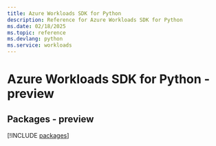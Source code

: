 ```yaml
---
title: Azure Workloads SDK for Python
description: Reference for Azure Workloads SDK for Python
ms.date: 02/18/2025
ms.topic: reference
ms.devlang: python
ms.service: workloads
---
```

# Azure Workloads SDK for Python - preview
## Packages - preview
[!INCLUDE [packages](workloads-index.md)]